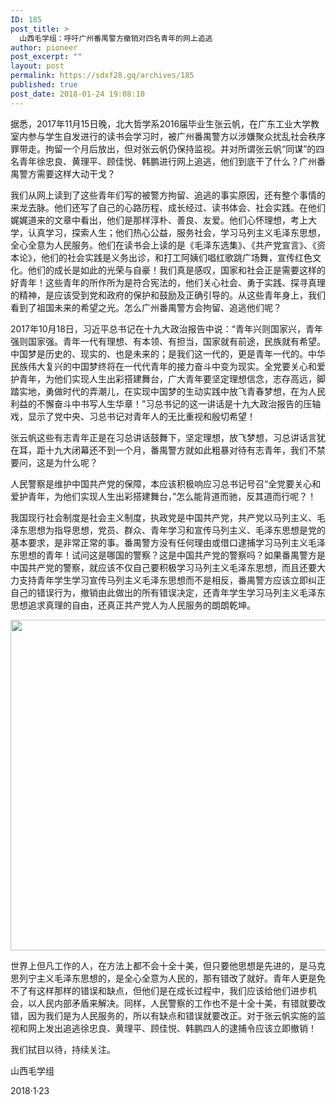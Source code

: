 ```yaml
---
ID: 185
post_title: >
  山西毛学组：呼吁广州番禺警方撤销对四名青年的网上追逃
author: pioneer
post_excerpt: ""
layout: post
permalink: https://sdxf28.gq/archives/185
published: true
post_date: 2018-01-24 19:08:10
---
```

据悉，2017年11月15日晚，北大哲学系2016届毕业生张云帆，在广东工业大学教室内参与学生自发进行的读书会学习时，被广州番禺警方以涉嫌聚众扰乱社会秩序罪带走。拘留一个月后放出，但对张云帆仍保持监视。并对所谓张云帆“同谋”的四名青年徐忠良、黄理平、顾佳悦、韩鹏进行网上追逃，他们到底干了什么？广州番禺警方需要这样大动干戈？

我们从网上读到了这些青年们写的被警方拘留、追逃的事实原因，还有整个事情的来龙去脉。他们还写了自己的心路历程、成长经过、读书体会、社会实践。在他们娓娓道来的文章中看出，他们是那样淳朴、善良、友爱。他们心怀理想，考上大学，认真学习，探索人生；他们热心公益，服务社会，学习马列主义毛泽东思想，全心全意为人民服务。他们在读书会上读的是《毛泽东选集》、《共产党宣言》、《资本论》，他们的社会实践是义务出诊，和打工阿姨们唱红歌跳广场舞，宣传红色文化。他们的成长是如此的光荣与自豪！我们真是感叹，国家和社会正是需要这样的好青年！这些青年的所作所为是符合宪法的，他们关心社会、勇于实践、探寻真理的精神，是应该受到党和政府的保护和鼓励及正确引导的。从这些青年身上，我们看到了祖国未来的希望之光。怎么广州番禺警方会拘留、追逃他们呢？

2017年10月18日，习近平总书记在十九大政治报告中说：“青年兴则国家兴，青年强则国家强。青年一代有理想、有本领、有担当，国家就有前途，民族就有希望。中国梦是历史的、现实的、也是未来的；是我们这一代的，更是青年一代的。中华民族伟大复兴的中国梦终将在一代代青年的接力奋斗中变为现实。全党要关心和爱护青年，为他们实现人生出彩搭建舞台，广大青年要坚定理想信念，志存高远，脚踏实地，勇做时代的弄潮儿，在实现中国梦的生动实践中放飞青春梦想，在为人民利益的不懈奋斗中书写人生华章！”习总书记的这一讲话是十九大政治报告的压轴戏，显示了党中央、习总书记对青年人的无比重视和殷切希望！

张云帆这些有志青年正是在习总讲话鼓舞下，坚定理想，放飞梦想，习总讲话言犹在耳，距十九大闭幕还不到一个月，番禺警方就如此粗暴对待有志青年，我们不禁要问，这是为什么呢？

人民警察是维护中国共产党的保障，本应该积极响应习总书记号召“全党要关心和爱护青年，为他们实现人生出彩搭建舞台，”怎么能背道而驰，反其道而行呢？！

我国现行社会制度是社会主义制度，执政党是中国共产党，共产党以马列主义、毛泽东思想为指导思想，党员、群众、青年学习和宣传马列主义、毛泽东思想是党的基本要求，是非常正常的事。番禺警方没有任何理由或借口逮捕学习马列主义毛泽东思想的青年！试问这是哪国的警察？这是中国共产党的警察吗？如果番禺警方是中国共产党的警察，就应该不仅自己要积极学习马列主义毛泽东思想，而且还要大力支持青年学生学习宣传马列主义毛泽东思想而不是相反，番禺警方应该立即纠正自己的错误行为，撤销由此做出的所有错误决定，还青年学生学习马列主义毛泽东思想追求真理的自由，还真正共产党人为人民服务的朗朗乾坤。

<img class="wp-image-306 aligncenter" src="http://sdxf26.gq/wp-content/uploads/2018/01/2018012520254035.png" alt="" width="814" height="529" />

世界上但凡工作的人，在方法上都不会十全十美，但只要他思想是先进的，是马克思列宁主义毛泽东思想的，是全心全意为人民的，那有错改了就好。青年人更是免不了有这样那样的错误和缺点，但他们是在成长过程中，我们应该给他们进步机会，以人民内部矛盾来解决。同样，人民警察的工作也不是十全十美，有错就要改错，因为我们是为人民服务的，所以有缺点和错误就要改正。对于张云帆实施的监视和网上发出追逃徐忠良、黄理平、顾佳悦、韩鹏四人的逮捕令应该立即撤销！

我们拭目以待，持续关注。

山西毛学组

2018·1·23

&nbsp;